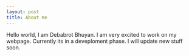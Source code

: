 ```yaml
---
layout: post
title: About me
---
```


Hello world, I am Debabrot Bhuyan. I am very excited to work on my webpage. Currently its in a deveploment phase. I will update new stuff soon. 
